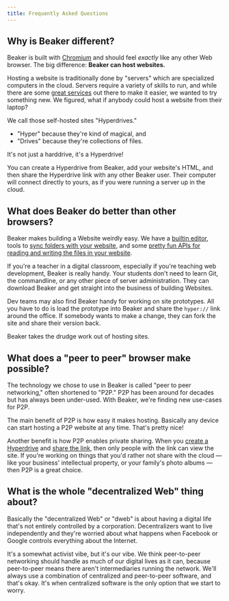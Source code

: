 ```yaml
---
title: Frequently Asked Questions
---
```


## Why is Beaker different?

Beaker is built with [Chromium](https://www.chromium.org/) and should feel _exactly_ like any other Web browser. The big difference: **Beaker can host websites.**

Hosting a website is traditionally done by "servers" which are specialized computers in the cloud. Servers require a variety of skills to run, and while there are some [great services](https://www.squarespace.com/) out there to make it easier, we wanted to try something new. We figured, what if anybody could host a website from their laptop?

We call those self-hosted sites "Hyperdrives."

 - "Hyper" because they're kind of magical, and
 - "Drives" because they're collections of files.
 
It's not just a harddrive, it's a Hyperdrive!

You can create a Hyperdrive from Beaker, add your website's HTML, and then share the Hyperdrive link with any other Beaker user. Their computer will connect directly to yours, as if you were running a server up in the cloud.

## What does Beaker do better than other browsers?

Beaker makes building a Website weirdly easy. We have a [builtin editor](/beginner/using-the-editor), tools to [sync folders with your website](http://localhost:3000/intermediate/syncing-with-folders), and some [pretty fun APIs for reading and writing the files in your website](/apis/beaker.hyperdrive).

If you're a teacher in a digital classroom, especially if you're teaching web development, Beaker is really handy. Your students don't need to learn Git, the commandline, or any other piece of server administration. They can download Beaker and get straight into the business of building Websites.

Dev teams may also find Beaker handy for working on site prototypes. All you have to do is load the prototype into Beaker and share the `hyper://` link around the office. If somebody wants to make a change, they can fork the site and share their version back.

Beaker takes the drudge work out of hosting sites.

## What does a "peer to peer" browser make possible?

The technology we chose to use in Beaker is called "peer to peer networking," often shortened to "P2P." P2P has been around for decades but has always been under-used. With Beaker, we're finding new use-cases for P2P.

The main benefit of P2P is how easy it makes hosting. Basically any device can start hosting a P2P website at any time. That's pretty nice!

Another benefit is how P2P enables private sharing. When you [create a Hyperdrive](/beginner/creating-new-hyperdrives) and [share the link](/beginner/sharing-hyperdrives), then only people with the link can view the site. If you're working on things that you'd rather not share with the cloud &mdash; like your business' intellectual property, or your family's photo albums &mdash; then P2P is a great choice.

## What is the whole "decentralized Web" thing about?

Basically the "decentralized Web" or "dweb" is about having a digital life that's not entirely controlled by a corporation. Decentralizers want to live independently and they're worried about what happens when Facebook or Google controls everything about the Internet.

It's a somewhat activist vibe, but it's our vibe. We think peer-to-peer networking should handle as much of our digital lives as it can, because peer-to-peer means there aren't intermediaries running the network. We'll always use a combination of centralized and peer-to-peer software, and that's okay. It's when centralized software is the only option that we start to worry.